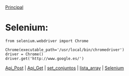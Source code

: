 [Principal](../README.md)<br/>
# Selenium:

    from selenium.webdriver import Chrome

    Chrome(executable_path='/usr/local/bin/chromedriver')
    driver = Chrome()
    driver.get('http://www.google.es/')

[Api_Post](API_post.md) | [Api_Get](API_Get.md)  | [set_conjuntos](set_conjunto.md) | [lista_array](lista_Array.md) | [Selenium](../Selenium/README.md)